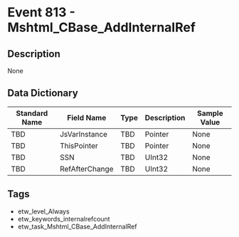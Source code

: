 # Event 813 - Mshtml_CBase_AddInternalRef

## Description
None

## Data Dictionary
|Standard Name|Field Name|Type|Description|Sample Value|
|---|---|---|---|---|
|TBD|JsVarInstance|TBD|Pointer|None|None|
|TBD|ThisPointer|TBD|Pointer|None|None|
|TBD|SSN|TBD|UInt32|None|None|
|TBD|RefAfterChange|TBD|UInt32|None|None|

## Tags
* etw_level_Always
* etw_keywords_internalrefcount
* etw_task_Mshtml_CBase_AddInternalRef